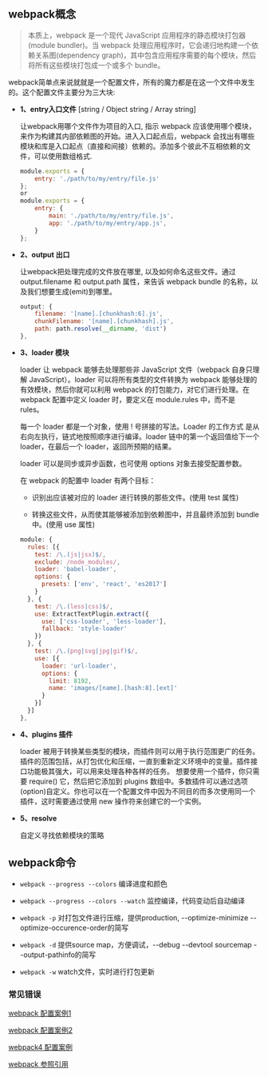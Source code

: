 ## webpack概念

> 本质上，webpack 是一个现代 JavaScript 应用程序的静态模块打包器(module bundler)。当 webpack 处理应用程序时，它会递归地构建一个依赖关系图(dependency graph)，其中包含应用程序需要的每个模块，然后将所有这些模块打包成一个或多个 bundle。

webpack简单点来说就就是一个配置文件，所有的魔力都是在这一个文件中发生的。这个配置文件主要分为三大块:  

* **1、entry入口文件** [string / Object string / Array string]

  让webpack用哪个文件作为项目的入口, 指示 webpack 应该使用哪个模块，来作为构建其内部依赖图的开始。进入入口起点后，webpack 会找出有哪些模块和库是入口起点（直接和间接）依赖的。添加多个彼此不互相依赖的文件，可以使用数组格式.
  ```js
  module.exports = {
      entry: './path/to/my/entry/file.js'
  };
  or
  module.exports = {
      entry: {
          main: './path/to/my/entry/file.js',
          app: './path/to/my/entry/app.js',
      }
  };
  ```

* **2、output 出口**    

  让webpack把处理完成的文件放在哪里, 以及如何命名这些文件。通过 output.filename 和 output.path 属性，来告诉 webpack bundle 的名称，以及我们想要生成(emit)到哪里。

  ```js
  output: {
      filename: '[name].[chunkhash:6].js',
      chunkFilename: '[name].[chunkhash].js',
      path: path.resolve(__dirname, 'dist')
  },
  ```

* **3、loader 模块**     

  loader 让 webpack 能够去处理那些非 JavaScript 文件（webpack 自身只理解 JavaScript）。loader 可以将所有类型的文件转换为 webpack 能够处理的有效模块，然后你就可以利用 webpack 的打包能力，对它们进行处理。在 webpack 配置中定义 loader 时，要定义在 module.rules 中，而不是 rules。

  每一个 loader 都是一个对象，使用 ! 号拼接的写法。Loader 的工作方式 是从右向左执行，链式地按照顺序进行编译。loader 链中的第一个返回值给下一个 loader，在最后一个 loader，返回所预期的结果。

  loader 可以是同步或异步函数，也可使用 options 对象去接受配置参数。

  在 webpack 的配置中 loader 有两个目标：

  - 识别出应该被对应的 loader 进行转换的那些文件。(使用 test 属性)

  - 转换这些文件，从而使其能够被添加到依赖图中，并且最终添加到 bundle 中。(使用 use 属性)

  ```js
  module: {
    rules: [{
      test: /\.(js|jsx)$/,
      exclude: /node_modules/,
      loader: 'babel-loader',
      options: {
        presets: ['env', 'react', 'es2017']
      }
    }, {
      test: /\.(less|css)$/,
      use: ExtractTextPlugin.extract({
        use: ['css-loader', 'less-loader'],
        fallback: 'style-loader'
      })
    }, {
      test: /\.(png|svg|jpg|gif)$/,
      use: [{
        loader: 'url-loader',
        options: {
          limit: 8192,
          name: 'images/[name].[hash:8].[ext]'
        }
      }]
    }]
  },
  ```

* **4、plugins 插件**     

  loader 被用于转换某些类型的模块，而插件则可以用于执行范围更广的任务。插件的范围包括，从打包优化和压缩，一直到重新定义环境中的变量。插件接口功能极其强大，可以用来处理各种各样的任务。
  想要使用一个插件，你只需要 require() 它，然后把它添加到 plugins 数组中。多数插件可以通过选项(option)自定义。你也可以在一个配置文件中因为不同目的而多次使用同一个插件，这时需要通过使用 new 操作符来创建它的一个实例。

* **5、resolve**

  自定义寻找依赖模块的策略

## webpack命令

* `webpack --progress --colors`   编译进度和颜色

* `webpack --progress --colors --watch`   监控编译，代码变动后自动编译

* `webpack -p`  对打包文件进行压缩，提供production, --optimize-minimize --optimize-occurence-order的简写

* `webpack -d`  提供source map，方便调试，--debug --devtool sourcemap --output-pathinfo的简写

* `webpack -w`  watch文件，实时进行打包更新


### 常见错误




[webpack 配置案例1](./example/webpack.config)

[webpack 配置案例2](./example/standard-config)

[webpack4 配置案例](./example/webpack4.config)

[webpack 参照引用](https://doc.webpack-china.org/concepts/)
